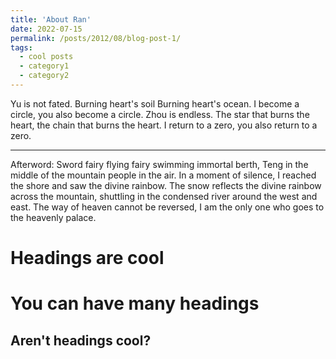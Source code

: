```yaml
---
title: 'About Ran'
date: 2022-07-15
permalink: /posts/2012/08/blog-post-1/
tags:
  - cool posts
  - category1
  - category2
---
```


Yu is not fated.
Burning heart's soil Burning heart's ocean.
I become a circle, you also become a circle.
Zhou is endless.
The star that burns the heart, the chain that burns the heart.
I return to a zero, you also return to a zero.
***
Afterword: Sword fairy flying fairy swimming immortal berth, Teng in the middle of the mountain people in the air. In a moment of silence, I reached the shore and saw the divine rainbow. The snow reflects the divine rainbow across the mountain, shuttling in the condensed river around the west and east. The way of heaven cannot be reversed, I am the only one who goes to the heavenly palace.

Headings are cool
======

You can have many headings
======

Aren't headings cool?
------
